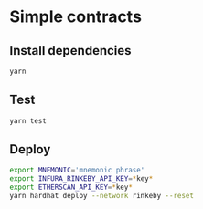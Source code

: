 # Simple contracts


## Install dependencies

```bash
yarn
```

## Test

```bash
yarn test
```

## Deploy

```bash
export MNEMONIC='mnemonic phrase'
export INFURA_RINKEBY_API_KEY=*key*
export ETHERSCAN_API_KEY=*key*
yarn hardhat deploy --network rinkeby --reset
```
